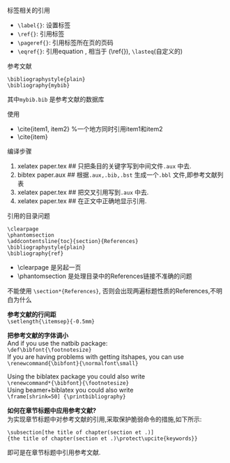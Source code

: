 标签相关的引用

- `\label{}`: 设置标签
- `\ref{}`: 引用标签
- `\pageref{}`: 引用标签所在页的页码
- `\eqref{}`: 引用equation , 相当于 (\ref{}), `\lasteq`(自定义的)

参考文献
```
\bibliographystyle{plain}
\bibliography{mybib}
```

其中`mybib.bib` 是参考文献的数据库

使用

- \cite{item1, item2} %一个地方同时引用item1和item2
- \cite{item}

编译步骤

1. xelatex paper.tex ## 只把条目的关键字写到中间文件`.aux` 中去.
1. bibtex paper.aux ## 根据`.aux,.bib,.bst` 生成一个`.bbl` 文件,即参考文献列表
1. xelatex paper.tex ## 把交叉引用写到`.aux` 中去.
1. xelatex paper.tex ## 在正文中正确地显示引用.

引用的目录问题
```
\clearpage
\phantomsection
\addcontentsline{toc}{section}{References}
\bibliographystyle{plain}
\bibliography{ref}
```
- \clearpage 是另起一页
- \phantomsection 是处理目录中的References链接不准确的问题

不能使用 `\section*{References}`, 否则会出现两遍标题性质的References,不明白为什么

**参考文献的行间距**  
`\setlength{\itemsep}{-0.5mm}`

**把参考文献的字体调小**  
And if you use the natbib package:  
`\def\bibfont{\footnotesize}`  
If you are having problems with getting itshapes, you can use 
`\renewcommand{\bibfont}{\normalfont\small}` 

Using the biblatex package you could also write  
`\renewcommand*{\bibfont}{\footnotesize}`  
Using beamer+biblatex you could also write  
`\frame[shrink=50] {\printbibliography}` 

**如何在章节标题中应用参考文献?**  
为实现章节标题中对参考文献的引用,采取保护脆弱命令的措施,如下所示:

	\subsection[the title of chapter(section et .)]
	{the title of chapter(section et .)\protect\upcite{keywords}}
即可是在章节标题中引用参考文献.

